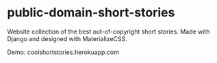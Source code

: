# public-domain-short-stories
Website collection of the best out-of-copyright short stories. Made with Django and designed with MaterializeCSS.

Demo:
coolshortstories.herokuapp.com
